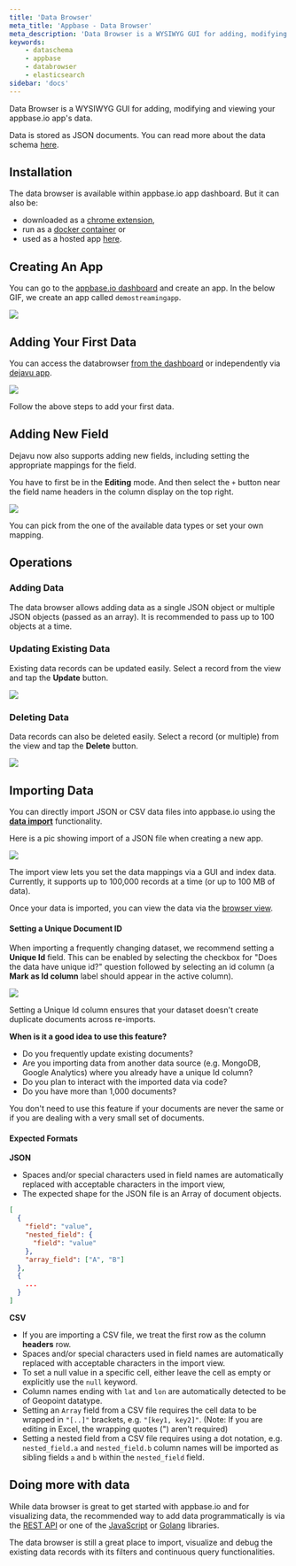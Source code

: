 ```yaml
---
title: 'Data Browser'
meta_title: 'Appbase - Data Browser'
meta_description: 'Data Browser is a WYSIWYG GUI for adding, modifying and viewing your appbase.io app data.'
keywords:
    - dataschema
    - appbase
    - databrowser
    - elasticsearch
sidebar: 'docs'
---
```


Data Browser is a WYSIWYG GUI for adding, modifying and viewing your appbase.io app's data.

Data is stored as JSON documents. You can read more about the data schema [here](/docs/data/Model).

## Installation

The data browser is available within appbase.io app dashboard. But it can also be:

-   downloaded as a [chrome extension](https://chrome.google.com/webstore/detail/dejavu/jopjeaiilkcibeohjdmejhoifenbnmlh),
-   run as a [docker container](https://hub.docker.com/r/appbaseio/dejavu) or
-   used as a hosted app [here](https://opensource.appbase.io/dejavu/live).

## Creating An App

You can go to the [appbase.io dashboard](https://dashboard.appbase.io) and create an app. In the below GIF, we create an app called `demostreamingapp`.

![](https://www.dropbox.com/s/vr01bg1mlyrej87/create_app_new.gif?raw=1)

## Adding Your First Data

You can access the databrowser [from the dashboard](https://dashboard.appbase.io/app?view=browse) or independently via [dejavu app](https://dejavu.appbase.io).

![](https://www.dropbox.com/s/yiztpv6uz11v0kl/add_data.gif?raw=1)

Follow the above steps to add your first data.

## Adding New Field

Dejavu now also supports adding new fields, including setting the appropriate mappings for the field.

You have to first be in the **Editing** mode. And then select the `+` button near the field name headers in the column display on the top right.

![](https://www.dropbox.com/s/m1mg8l4qp8j2zd2/adding_field.gif?raw=1)

You can pick from the one of the available data types or set your own mapping.

## Operations

### Adding Data

The data browser allows adding data as a single JSON object or multiple JSON objects (passed as an array). It is recommended to pass up to 100 objects at a time.

### Updating Existing Data

Existing data records can be updated easily. Select a record from the view and tap the **Update** button.

![](https://i.imgur.com/ErYSZhC.png)

### Deleting Data

Data records can also be deleted easily. Select a record (or multiple) from the view and tap the **Delete** button.

![](https://i.imgur.com/eDeAIXY.png)

## Importing Data

You can directly import JSON or CSV data files into appbase.io using the **[data import](https://importer.appbase.io)** functionality.

Here is a pic showing import of a JSON file when creating a new app.

![](https://i.imgur.com/5rDcX0Z.png)

The import view lets you set the data mappings via a GUI and index data. Currently, it supports up to 100,000 records at a time (or up to 100 MB of data).

Once your data is imported, you can view the data via the [browser view](https://dashboard.appbase.io/browser).

#### Setting a Unique Document ID

When importing a frequently changing dataset, we recommend setting a **Unique Id** field. This can be enabled by selecting the checkbox for "Does the data have unique id?" question followed by selecting an id column (a **Mark as Id column** label should appear in the active column).

![](https://i.imgur.com/0aooxFY.png)

Setting a Unique Id column ensures that your dataset doesn't create duplicate documents across re-imports.

**When is it a good idea to use this feature?**

-   Do you frequently update existing documents?
-   Are you importing data from another data source (e.g. MongoDB, Google Analytics) where you already have a unique Id column?
-   Do you plan to interact with the imported data via code?
-   Do you have more than 1,000 documents?

You don't need to use this feature if your documents are never the same or if you are dealing with a very small set of documents.

#### Expected Formats

**JSON**

-   Spaces and/or special characters used in field names are automatically replaced with acceptable characters in the import view,
-   The expected shape for the JSON file is an Array of document objects.

```json
[
  {
    "field": "value",
    "nested_field": {
      "field": "value"
    },
    "array_field": ["A", "B"]
  },
  {
    ...
  }
]
```

**CSV**

-   If you are importing a CSV file, we treat the first row as the column **headers** row.
-   Spaces and/or special characters used in field names are automatically replaced with acceptable characters in the import view.
-   To set a null value in a specific cell, either leave the cell as empty or explicitly use the `null` keyword.
-   Column names ending with `lat` and `lon` are automatically detected to be of Geopoint datatype.
-   Setting an `Array` field from a CSV file requires the cell data to be wrapped in `"[..]"` brackets, e.g. `"[key1, key2]"`. (Note: If you are editing in Excel, the wrapping quotes (") aren't required)
-   Setting a nested field from a CSV file requires using a dot notation, e.g. `nested_field.a` and `nested_field.b` column names will be imported as sibling fields `a` and `b` within the `nested_field` field.

## Doing more with data

While data browser is great to get started with appbase.io and for visualizing data, the recommended way to add data programmatically is via the [REST API](/rest-quickstart.html) or one of the [JavaScript](/javascript/quickstart.html) or [Golang](https://godoc.org/github.com/appbaseio/go-appbase) libraries.

The data browser is still a great place to import, visualize and debug the existing data records with its filters and continuous query functionalities.
